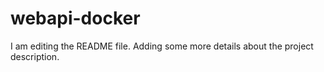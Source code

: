 # webapi-docker
I am editing the README file. Adding some more details about the project description.
